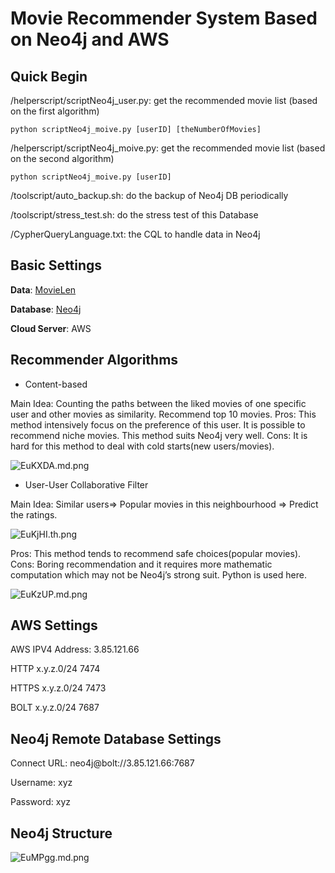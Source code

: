 # Movie Recommender System Based on Neo4j and AWS

## Quick Begin

/helperscript/scriptNeo4j_user.py: get the recommended movie list (based on the first algorithm)

    python scriptNeo4j_moive.py [userID] [theNumberOfMovies]

/helperscript/scriptNeo4j_moive.py: get the recommended movie list (based on the second algorithm)

    python scriptNeo4j_moive.py [userID]
    

/toolscript/auto_backup.sh: do the backup of Neo4j DB periodically

/toolscript/stress_test.sh: do the stress test of this Database

/CypherQueryLanguage.txt: the CQL to handle data in Neo4j


## Basic Settings

**Data**: [MovieLen](https://grouplens.org/datasets/movielens/)

**Database**: [Neo4j](https://neo4j.com/)

**Cloud Server**: AWS

## Recommender Algorithms

- Content-based

Main Idea: Counting the paths between the liked movies of one specific user and other movies as similarity. Recommend top 10 movies.
Pros: This method intensively focus on the preference of this user. It is possible to recommend niche movies. This method suits Neo4j very well.
Cons: It is hard for this method to deal with cold starts(new users/movies).

![EuKXDA.md.png](https://s2.ax1x.com/2019/04/27/EuKXDA.md.png)

- User-User Collaborative Filter

Main Idea: Similar users⇒ Popular movies in this neighbourhood ⇒ Predict the ratings.

![EuKjHI.th.png](https://s2.ax1x.com/2019/04/27/EuKjHI.th.png)

Pros: This method tends to recommend safe choices(popular movies).
Cons: Boring recommendation and it requires more mathematic computation which may not be Neo4j’s strong suit. Python is used here.

![EuKzUP.md.png](https://s2.ax1x.com/2019/04/27/EuKzUP.md.png)

## AWS Settings

AWS IPV4 Address: 3.85.121.66

HTTP x.y.z.0/24 7474

HTTPS  x.y.z.0/24 7473

BOLT x.y.z.0/24 7687

## Neo4j Remote Database Settings

Connect URL: neo4j@bolt://3.85.121.66:7687

Username: xyz

Password: xyz

## Neo4j Structure

![EuMPgg.md.png](https://s2.ax1x.com/2019/04/27/EuMPgg.md.png)
